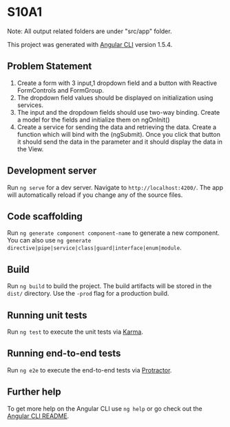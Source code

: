 # S10A1

Note: All output related folders are under "src/app" folder.

This project was generated with [Angular CLI](https://github.com/angular/angular-cli) version 1.5.4.

## Problem Statement
1. Create a form with 3 input,1 dropdown field and a button with Reactive
FormControls and FormGroup.
2. The dropdown field values should be displayed on initialization using services.
3. The input and the dropdown fields should use two-way binding. Create a model
for the fields and initialize them on ngOnInit()
4. Create a service for sending the data and retrieving the data.
Create a function which will bind with the (ngSubmit). Once you click that button it
should send the data in the parameter and it should display the data in the View.

## Development server

Run `ng serve` for a dev server. Navigate to `http://localhost:4200/`. The app will automatically reload if you change any of the source files.

## Code scaffolding

Run `ng generate component component-name` to generate a new component. You can also use `ng generate directive|pipe|service|class|guard|interface|enum|module`.

## Build

Run `ng build` to build the project. The build artifacts will be stored in the `dist/` directory. Use the `-prod` flag for a production build.

## Running unit tests

Run `ng test` to execute the unit tests via [Karma](https://karma-runner.github.io).

## Running end-to-end tests

Run `ng e2e` to execute the end-to-end tests via [Protractor](http://www.protractortest.org/).

## Further help

To get more help on the Angular CLI use `ng help` or go check out the [Angular CLI README](https://github.com/angular/angular-cli/blob/master/README.md).
